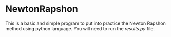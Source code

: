 # NewtonRapshon
This is a basic and simple program to put into practice the Newton Rapshon method using python language. You will need to run the $results.py$ file.
